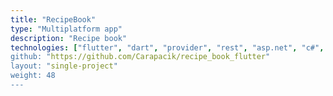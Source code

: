 ```yaml
---
title: "RecipeBook"
type: "Multiplatform app"
description: "Recipe book"
technologies: ["flutter", "dart", "provider", "rest", "asp.net", "c#", "msssql, "postgresql"]
github: "https://github.com/Carapacik/recipe_book_flutter"
layout: "single-project"
weight: 48
---
```

